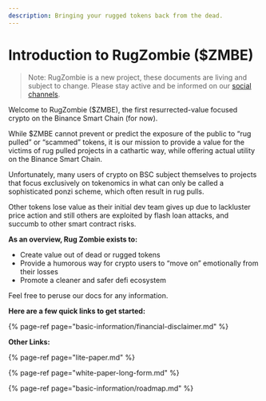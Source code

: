 ```yaml
---
description: Bringing your rugged tokens back from the dead.
---
```


# Introduction to RugZombie \($ZMBE\)

> Note: RugZombie is a new project, these documents are living and subject to change. Please stay active and be informed on our [social channels](other-links/socials.md).

Welcome to RugZombie \($ZMBE\), the first resurrected-value focused crypto on the Binance Smart Chain \(for now\). 

While $ZMBE cannot prevent or predict the exposure of the public to “rug pulled” or “scammed” tokens, it is our mission to provide a value for the victims of rug pulled projects in a cathartic way, while offering actual utility on the Binance Smart Chain. 

Unfortunately, many users of crypto on BSC subject themselves to projects that focus exclusively on tokenomics in what can only be called a sophisticated ponzi scheme, which often result in rug pulls. 

Other tokens lose value as their initial dev team gives up due to lackluster price action and still others are exploited by flash loan attacks, and succumb to other smart contract risks.  

**As an overview, Rug Zombie exists to:**

* Create value out of dead or rugged tokens
* Provide a humorous way for crypto users to “move on” emotionally from their losses
* Promote a cleaner and safer defi ecosystem

Feel free to peruse our docs for any information.

**Here are a few quick links to get started:**

{% page-ref page="basic-information/financial-disclaimer.md" %}

**Other Links:**

{% page-ref page="lite-paper.md" %}

{% page-ref page="white-paper-long-form.md" %}

{% page-ref page="basic-information/roadmap.md" %}



